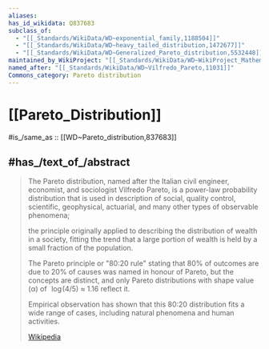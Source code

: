 ```yaml
---
aliases:
has_id_wikidata: Q837683
subclass_of:
  - "[[_Standards/WikiData/WD~exponential_family,1188504]]"
  - "[[_Standards/WikiData/WD~heavy_tailed_distribution,1472677]]"
  - "[[_Standards/WikiData/WD~Generalized_Pareto_distribution,5532448]]"
maintained_by_WikiProject: "[[_Standards/WikiData/WD~WikiProject_Mathematics,8487137]]"
named_after: "[[_Standards/WikiData/WD~Vilfredo_Pareto,11031]]"
Commons_category: Pareto distribution
---
```


# [[Pareto_Distribution]] 

#is_/same_as :: [[WD~Pareto_distribution,837683]] 

## #has_/text_of_/abstract 

> The Pareto distribution, named after the Italian civil engineer, economist, 
> and sociologist Vilfredo Pareto, is a power-law probability distribution 
> that is used in description of social, quality control, scientific, geophysical, actuarial, 
> and many other types of observable phenomena; 
> 
> the principle originally applied to describing the distribution of wealth in a society, 
> fitting the trend that a large portion of wealth is held by a small fraction of the population.
>
> The Pareto principle or "80:20 rule" stating 
> that 80% of outcomes are due to 20% of causes was named in honour of Pareto, 
> but the concepts are distinct, 
> and only Pareto distributions with shape value (α) of   log (4/5) ≈ 1.16 reflect it. 
> 
> Empirical observation has shown that this 80:20 distribution 
> fits a wide range of cases, including natural phenomena and human activities.
>
> [Wikipedia](https://en.wikipedia.org/wiki/Pareto%20distribution)


